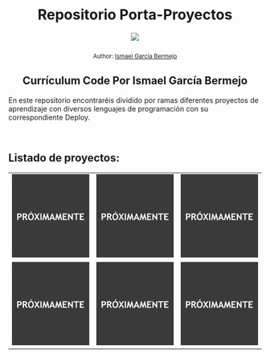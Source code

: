 <div align="center">
  <h1> Repositorio Porta-Proyectos</h1>
  <a class="header-badge" target="_blank" href="https://www.linkedin.com/in/ismael-garc%C3%ADa-bermejo/">
  <img src="https://img.shields.io/badge/style--5eba00.svg?label=LinkedIn&logo=linkedin&style=social">
  </a>
  
  <sub>Author:
  <a href="https://www.linkedin.com/in/ismael-garc%C3%ADa-bermejo/" target="_blank">Ismael García Bermejo</a><br>
  </sub>
</div>
<div align="center">
 <h2>Currículum Code Por Ismael García Bermejo</h2>
</div>
<div>
<p>En este repositorio encontraréis dividido por ramas diferentes proyectos de aprendizaje con diversos lenguajes de programación con su correspondiente Deploy.</p>
</div>
</br>

## Listado de proyectos:

<table style="width:100%">
<tr>
<td>
<a href="Proyecto1">
<img src="./proximamente.png">
</a>
</td>
<td>
<a href="Proyecto2">
<img src="./proximamente.png">
</a>
</td>
<td>
<a href="Proyecto3">
<img src="./proximamente.png">
</a>
</td>
</tr>
<tr>
<td>
<a href="Proyecto4">
<img src="./proximamente.png">
</a>
</td>
<td>
<a href="Proyecto5">
<img src="./proximamente.png">
</a>
</td>
<td>
<a href="Proyecto6">
<img src="./proximamente.png">
</a>
</td>
</tr>
</table>
